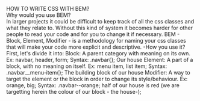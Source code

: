 HOW TO WRITE CSS WITH BEM?  
Why would you use BEM?  
In larger projects it could be difficult to keep track of all the css classes and what they relate to.
Without this kind of system it becomes harder for other people to read your code
and for you to change it if necessary.
BEM - Block, Element, Modifier - is a methodology for naming your css classes that will make your code
more explicit and descriptive.
-How you use it?
First, let's divide it into:
Block: A parent category with meaning on its own. Ex: navbar, header, form;
Syntax: .navbar{};
Our house
Element: A part of a block, with no meaning on itself. Ex: menu item, list item;
Syntax: .navbar__menu-item{};
The building block of our house
Modifier: A way to target the element or the block in order to change its style/behaviour. Ex: orange, big;
Syntax: .navbar--orange;
half of our house is red (we are targetting herein the colour of our block - the house-);
